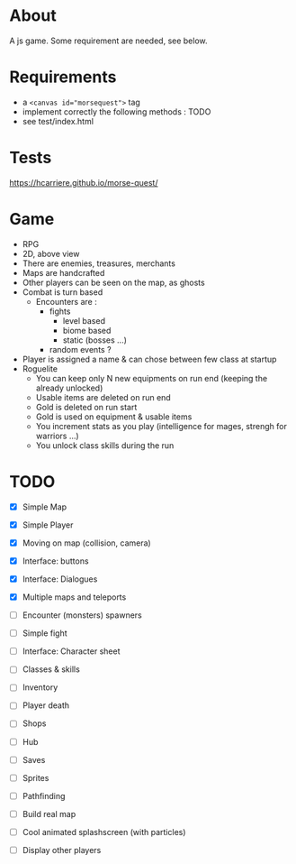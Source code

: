 # About
A js game. Some requirement are needed, see below.

# Requirements

- a `<canvas id="morsequest">` tag
- implement correctly the following methods : 
TODO
- see test/index.html

# Tests

https://hcarriere.github.io/morse-quest/

# Game

- RPG
- 2D, above view
- There are enemies, treasures, merchants
- Maps are handcrafted
- Other players can be seen on the map, as ghosts
- Combat is turn based
    - Encounters are :
        - fights
            - level based
            - biome based
            - static (bosses ...)
        - random events ?
- Player is assigned a name & can chose between few class at startup
- Roguelite
    - You can keep only N new equipments on run end (keeping the already unlocked)
    - Usable items are deleted on run end
    - Gold is deleted on run start
    - Gold is used on equipment & usable items
    - You increment stats as you play (intelligence for mages, strengh for warriors ...)
    - You unlock class skills during the run


# TODO
- [x] Simple Map
- [x] Simple Player
- [x] Moving on map (collision, camera)
- [x] Interface: buttons
- [x] Interface: Dialogues
- [x] Multiple maps and teleports
- [ ] Encounter (monsters) spawners
- [ ] Simple fight
- [ ] Interface: Character sheet
- [ ] Classes & skills
- [ ] Inventory
- [ ] Player death
- [ ] Shops
- [ ] Hub
- [ ] Saves
- [ ] Sprites
- [ ] Pathfinding
- [ ] Build real map
- [ ] Cool animated splashscreen (with particles)
- [ ] Display other players


